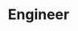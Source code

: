 ---
layout: default
title: Engineer
parent: Class Guides
nav_order: 7
permalink: /faq/class-guides/engineer/
---